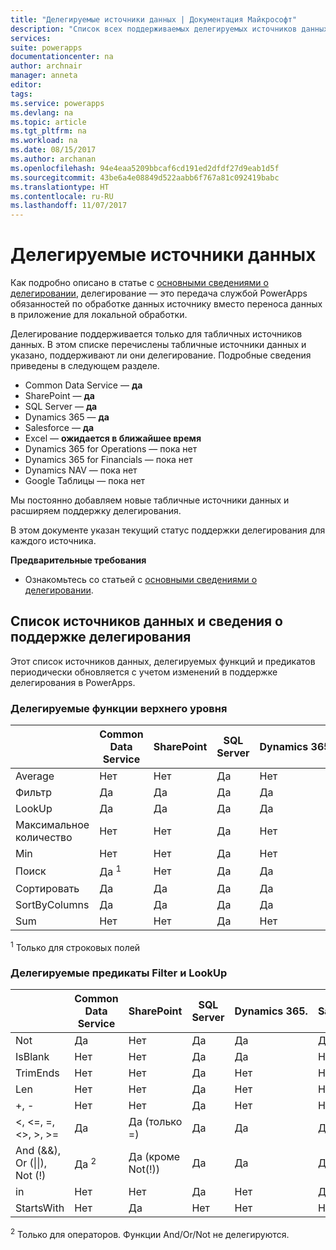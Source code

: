 ```yaml
---
title: "Делегируемые источники данных | Документация Майкрософт"
description: "Список всех поддерживаемых делегируемых источников данных"
services: 
suite: powerapps
documentationcenter: na
author: archnair
manager: anneta
editor: 
tags: 
ms.service: powerapps
ms.devlang: na
ms.topic: article
ms.tgt_pltfrm: na
ms.workload: na
ms.date: 08/15/2017
ms.author: archanan
ms.openlocfilehash: 94e4eaa5209bbcaf6cd191ed2dfdf27d9eab1d5f
ms.sourcegitcommit: 43be6a4e08849d522aabb6f767a81c092419babc
ms.translationtype: HT
ms.contentlocale: ru-RU
ms.lasthandoff: 11/07/2017
---
```

# <a name="delegable-data-sources"></a>Делегируемые источники данных
Как подробно описано в статье с [основными сведениями о делегировании](delegation-overview.md), делегирование — это передача службой PowerApps обязанностей по обработке данных источнику вместо переноса данных в приложение для локальной обработки.

Делегирование поддерживается только для табличных источников данных. В этом списке перечислены табличные источники данных и указано, поддерживают ли они делегирование. Подробные сведения приведены в следующем разделе.

* Common Data Service — **да**
* SharePoint — **да**
* SQL Server — **да**
* Dynamics 365 — **да**
* Salesforce — **да**
* Excel — **ожидается в ближайшее время**
* Dynamics 365 for Operations — пока нет
* Dynamics 365 for Financials — пока нет
* Dynamics NAV — пока нет
* Google Таблицы — пока нет

Мы постоянно добавляем новые табличные источники данных и расширяем поддержку делегирования.

В этом документе указан текущий статус поддержки делегирования для каждого источника.

**Предварительные требования**

* Ознакомьтесь со статьей с [основными сведениями о делегировании](delegation-overview.md).

## <a name="list-of-data-sources-and-supported-delegation"></a>Список источников данных и сведения о поддержке делегирования
Этот список источников данных, делегируемых функций и предикатов периодически обновляется с учетом изменений в поддержке делегирования в PowerApps.

### <a name="top-level-delegable-functions"></a>Делегируемые функции верхнего уровня
| &nbsp; | Common Data Service | SharePoint | SQL Server | Dynamics 365. | Salesforce |
| --- | --- | --- | --- | --- | --- |
| Average |Нет |Нет |Да |Нет |Нет |
| Фильтр |Да |Да |Да |Да |Да |
| LookUp |Да |Да |Да |Да |Да |
| Максимальное количество |Нет |Нет |Да |Нет |Нет |
| Min |Нет |Нет |Да |Нет |Нет |
| Поиск |Да <sup>1</sup> |Нет |Да |Да |Да |
| Сортировать |Да |Да |Да |Да |Да |
| SortByColumns |Да |Да |Да |Да |Да |
| Sum |Нет |Нет |Да |Нет |Нет |

<sup>1</sup> Только для строковых полей

### <a name="filter-and-lookup-delegable-predicates"></a>Делегируемые предикаты Filter и LookUp
| &nbsp; | Common Data Service | SharePoint | SQL Server | Dynamics 365. | Salesforce |
| --- | --- | --- | --- | --- | --- |
| Not |Да |Нет |Да |Да |Да |
| IsBlank |Нет |Нет |Да |Да |Нет |
| TrimEnds |Нет |Нет |Да |Нет |Нет |
| Len |Нет |Нет |Да |Нет |Нет |
| +, - |Нет |Нет |Да |Нет |Нет |
| <, <=, =, <>, >, >= |Да |Да (только =) |Да |Да |Да |
| And (&&), Or (&#124;&#124;), Not (!) |Да <sup>2</sup> |Да (кроме Not(!)) |Да |Да |Да |
| in |Нет |Нет |Да |Нет |Да |
| StartsWith |Нет |Да |Нет |Нет |Нет |

<sup>2</sup> Только для операторов. Функции And/Or/Not не делегируются.

